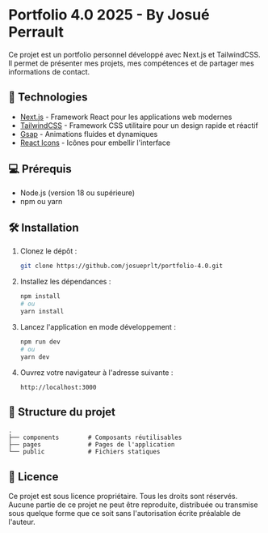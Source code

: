 # Portfolio 4.0 2025 - By Josué Perrault

Ce projet est un portfolio personnel développé avec Next.js et TailwindCSS. Il permet de présenter mes projets, mes compétences et de partager mes informations de contact.

## 🚀 Technologies

- [Next.js](https://nextjs.org/) - Framework React pour les applications web modernes
- [TailwindCSS](https://tailwindcss.com/) - Framework CSS utilitaire pour un design rapide et réactif
- [Gsap](https://gsap.com/) - Animations fluides et dynamiques
- [React Icons](https://react-icons.github.io/react-icons/) - Icônes pour embellir l'interface

## 💻 Prérequis

- Node.js (version 18 ou supérieure)
- npm ou yarn

## 🛠️ Installation

1. Clonez le dépôt :
   ```bash
   git clone https://github.com/josueprlt/portfolio-4.0.git
   ```

2. Installez les dépendances :
   ```bash
   npm install
   # ou
   yarn install
   ```

3. Lancez l'application en mode développement :
   ```bash
   npm run dev
   # ou
   yarn dev
   ```

4. Ouvrez votre navigateur à l'adresse suivante :
   ```
   http://localhost:3000
   ```

## 📂 Structure du projet

```
.
├── components        # Composants réutilisables
├── pages             # Pages de l'application
└── public            # Fichiers statiques
```

## 📝 Licence

Ce projet est sous licence propriétaire. Tous les droits sont réservés.
Aucune partie de ce projet ne peut être reproduite, distribuée ou transmise sous quelque forme que ce soit sans l'autorisation écrite préalable de l'auteur.

